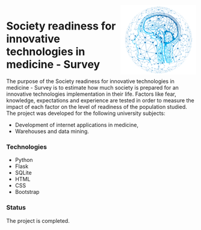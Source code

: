 <img src="GSNIM - software/website/templates/img/ai.png" align="right" width="200">

# Society readiness for innovative technologies in medicine - Survey

The purpose of the Society readiness for innovative technologies in medicine - Survey is to estimate how much society is prepared for an innovative technologies implementation in their life. Factors like fear, knowledge, expectations and experience are tested in order to measure the impact of each factor on the level of readiness of the population studied.
The project was developed for the following university subjects: 
* Development of internet applications in medicine, 
* Warehouses and data mining.


### Technologies
* Python
* Flask
* SQLite
* HTML
* CSS 
* Bootstrap




### Status
The project is completed.

